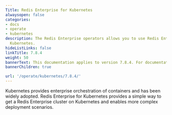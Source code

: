 ```yaml
---
Title: Redis Enterprise for Kubernetes
alwaysopen: false
categories:
- docs
- operate
- kubernetes
description: The Redis Enterprise operators allows you to use Redis Enterprise for
  Kubernetes.
hideListLinks: false
linkTitle: 7.8.4
weight: 50
bannerText: This documentation applies to version 7.8.4. For documentation on the latest version, see [redis.io/docs/latest/operate/kubernetes/](https://redis.io/docs/latest/operate/kubernetes/).
bannerChildren: true

url: '/operate/kubernetes/7.8.4/'
---
```


Kubernetes provides enterprise orchestration of containers and has been widely adopted. Redis Enterprise for Kubernetes provides a simple way to get a Redis Enterprise cluster on Kubernetes and enables more complex deployment scenarios.

